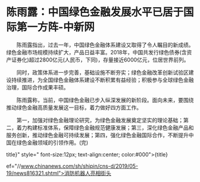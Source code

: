 # 陈雨露：中国绿色金融发展水平已居于国际第一方阵-中新网

　　陈雨露指出，过去一年，中国绿色金融体系建设又取得了令人瞩目的新成绩。绿色金融市场规模持续扩大，产品日益丰富。2018年，中国共发行绿色债券(含资产证券化)超过2800亿元(人民币，下同)，存量接近6000亿元，位居世界前列。

　　同时，政策体系进一步完善，基础设施不断夯实；绿色金融改革创新试验区建设持续推进，为全国绿色金融体系建设不断积累有益经验；积极参与全球绿色金融治理，国际合作成果丰硕。

　　陈雨露称，当前，中国绿色金融已步入纵深发展的新阶段。面向未来，要围绕推动绿色金融高质量发展这一目标，着力做好四方面工作。

　　第一，加强对绿色金融理论研究，为绿色金融发展奠定坚实的理论基础；第二，着力构建标准体系，保障绿色金融规范健康发展；第三，深化绿色金融产品和服务创新，推动绿色金融可持续发展；第四，强化绿色金融国际合作，不断提升中国在绿色金融领域的引领作用。(完)

title}" style=" font-size:12px; text-align:center; color:#000">{title}

ef="//www.chinanews.com/sh/shipin/cns-d/2019/05-19/news816321.shtml">消防机器人亮相街头
